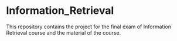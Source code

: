 # Information_Retrieval
This repository contains the project for the final exam of Information Retrieval course and the material of the course.  
